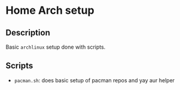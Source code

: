 # Home Arch setup

## Description
Basic `archlinux` setup done with scripts.

## Scripts
- `pacman.sh`: does basic setup of pacman repos and yay aur helper
